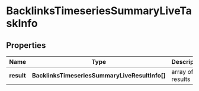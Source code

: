 # BacklinksTimeseriesSummaryLiveTaskInfo

## Properties

| Name | Type | Description | Notes |
|------------ | ------------- | ------------- | -------------|
**result** | **BacklinksTimeseriesSummaryLiveResultInfo[]** | array of results |[optional]|